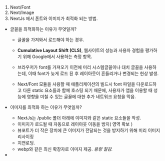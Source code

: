 1. Next/Font
2. Next/Image
3. NextJs 에서 폰트와 이미지가 최적화 되는 방법.

- 글꼴을 최적화하는 이유가 무엇일까?
	- 글꼴을 가져와서 로드해야 하는 경우.
	- **Cumulative Layout Shift (CLS)**, 웹사이트의 성능과 사용자 경험을 평가하기 위해 Google에서 사용하는 측정 항목.
	- 브라우저가 font를 가져오기 이전에 미리 시스템글꼴이나 대치 글꼴을 사용하는데, 이때 font가 늦게 로드 된 후 레이아웃이 흔들리거나 변경되는 현상 발생.

	- Next/Font 모듈을 사용할 때 애플리케이션의 빌드시 font 파일을 다운로드하고 다른 static 요소들과 함께 호스팅 되기 때문에, 사용자가 앱을 이용할 때 성능에 영향을 미칠 수 있는 글꼴에 대한 추가 네트워크 요청을 막음.


- 이미지를 최적화 하는 이유가 무엇일까?
	- NextJs는 /public 폴더 아래에 이미지와 같은 static 요소들을 작성.
	- 이미지가 로드될 때 자동으로 레이아웃 이동을 방지( 영역 확보 )
	- 뷰포트가 더 작은 장치에 큰 이미지가 전달되는 것을 방지하기 위해 미리 이미지 리사이징
	- 지연로딩.
	- webp와 같은 최신 확장자로 이미지 제공. *용량 절감.*
- 